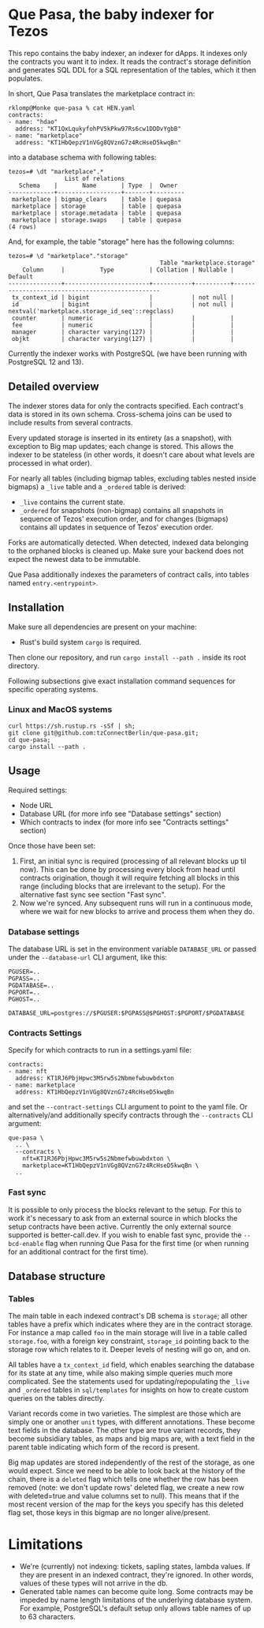 # Que Pasa, the baby indexer for Tezos

This repo contains the baby indexer, an indexer for dApps. It indexes only the contracts you want it to index. It reads the contract's storage definition and generates SQL DDL for a SQL representation of the tables, which it then populates.

In short, Que Pasa translates the marketplace contract in:
```
rklomp@Monke que-pasa % cat HEN.yaml 
contracts:
- name: "hdao"
  address: "KT1QxLqukyfohPV5kPkw97Rs6cw1DDDvYgbB"
- name: "marketplace"
  address: "KT1HbQepzV1nVGg8QVznG7z4RcHseD5kwqBn"
```
into a database schema with following tables:
```
tezos=# \dt "marketplace".*
                List of relations
   Schema    |       Name       | Type  |  Owner  
-------------+------------------+-------+---------
 marketplace | bigmap_clears    | table | quepasa
 marketplace | storage          | table | quepasa
 marketplace | storage.metadata | table | quepasa
 marketplace | storage.swaps    | table | quepasa
(4 rows)
```
And, for example, the table "storage" here has the following columns:
```
tezos=# \d "marketplace"."storage"
                                           Table "marketplace.storage"
    Column     |          Type          | Collation | Nullable |                     Default                     
---------------+------------------------+-----------+----------+-------------------------------------------------
 tx_context_id | bigint                 |           | not null | 
 id            | bigint                 |           | not null | nextval('marketplace.storage_id_seq'::regclass)
 counter       | numeric                |           |          | 
 fee           | numeric                |           |          | 
 manager       | character varying(127) |           |          | 
 objkt         | character varying(127) |           |          | 
```

Currently the indexer works with PostgreSQL (we have been running with PostgreSQL 12 and 13).

## Detailed overview

The indexer stores data for only the contracts specified. Each contract's data is stored in its own schema. Cross-schema joins can be used to include results from several contracts.

Every updated storage is inserted in its entirety (as a snapshot), with exception to Big map updates; each change is stored. This allows the indexer to be stateless (in other words, it doesn't care about what levels are processed in what order).

For nearly all tables (including bigmap tables, excluding tables nested inside bigmaps) a `_live` table and a `_ordered` table is derived:
- `_live` contains the current state.
- `_ordered` for snapshots (non-bigmap) contains all snapshots in sequence of Tezos' execution order, and for changes (bigmaps) contains all updates in sequence of Tezos' execution order.

Forks are automatically detected. When detected, indexed data belonging to the orphaned blocks is cleaned up. Make sure your backend does not expect the newest data to be immutable.

Que Pasa additionally indexes the parameters of contract calls, into tables named `entry.<entrypoint>`.

## Installation

Make sure all dependencies are present on your machine:
- Rust's build system `cargo` is required.

Then clone our repository, and run `cargo install --path .` inside its root directory.

Following subsections give exact installation command sequences for specific operating systems.

### Linux and MacOS systems

```
curl https://sh.rustup.rs -sSf | sh;
git clone git@github.com:tzConnectBerlin/que-pasa.git;
cd que-pasa;
cargo install --path .
```

## Usage

Required settings:
- Node URL
- Database URL (for more info see "Database settings" section)
- Which contracts to index (for more info see "Contracts settings" section)

Once those have been set:
1. First, an initial sync is required (processing of all relevant blocks up til now). This can be done by processing every block from head until contracts origination, though it will require fetching all blocks in this range (including blocks that are irrelevant to the setup). For the alternative fast sync see section "Fast sync".
2. Now we're synced. Any subsequent runs will run in a continuous mode, where we wait for new blocks to arrive and process them when they do.

### Database settings

The database URL is set in the environment variable `DATABASE_URL` or passed under the `--database-url` CLI argument, like this:

```
PGUSER=..
PGPASS=..
PGDATABASE=..
PGPORT=..
PGHOST=..

DATABASE_URL=postgres://$PGUSER:$PGPASS@$PGHOST:$PGPORT/$PGDATABASE
```

### Contracts Settings

Specify for which contracts to run in a settings.yaml file:
```
contracts:
- name: nft
  address: KT1RJ6PbjHpwc3M5rw5s2Nbmefwbuwbdxton
- name: marketplace
  address: KT1HbQepzV1nVGg8QVznG7z4RcHseD5kwqBn
```
and set the `--contract-settings` CLI argument to point to the yaml file. Or alternatively/and additionally specify contracts through the `--contracts` CLI argument:
```
que-pasa \
  .. \
  --contracts \
    nft=KT1RJ6PbjHpwc3M5rw5s2Nbmefwbuwbdxton \
    marketplace=KT1HbQepzV1nVGg8QVznG7z4RcHseD5kwqBn \
  ..
```

### Fast sync

It is possible to only process the blocks relevant to the setup. For this to work it's necessary to ask from an external source in which blocks the setup contracts have been active. Currently the only external source supported is better-call.dev. If you wish to enable fast sync, provide the `--bcd-enable` flag when running Que Pasa for the first time (or when running for an additional contract for the first time).

## Database structure

### Tables
The main table in each indexed contract's DB schema is `storage`; all other tables have a prefix which indicates where they are in the contract storage. For instance a map called `foo` in the main storage will live in a table called `storage.foo`, with a foreign key constraint, `storage_id` pointing back to the storage row which relates to it. Deeper levels of nesting will go on, and on.

All tables have a `tx_context_id` field, which enables searching the database for its state at any time, while also making simple queries much more complicated. See the statements used for updating/repopulating the `_live` and `_ordered` tables in `sql/templates` for insights on how to create custom queries on the tables directly.

Variant records come in two varieties. The simplest are those which are simply one or another `unit` types, with different annotations. These become text fields in the database. The other type are true variant records, they become subsidiary tables, as maps and big maps are, with a text field in the parent table indicating which form of the record is present.

Big map updates are stored independently of the rest of the storage, as one would expect. Since we need to be able to look back at the history of the chain, there is a `deleted` flag which tells one whether the row has been removed (note: we don't update rows' deleted flag, we create a new row with deleted=true and value columns set to null). This means that if the most recent version of the map for the keys you specify has this deleted flag set, those keys in this bigmap are no longer alive/present.

# Limitations

- We're (currently) not indexing: tickets, sapling states, lambda values. If they are present in an indexed contract, they're ignored. In other words, values of these types will not arrive in the db.
- Generated table names can become quite long. Some contracts may be impeded by name length limitations of the underlying database system. For example, PostgreSQL's default setup only allows table names of up to 63 characters.
